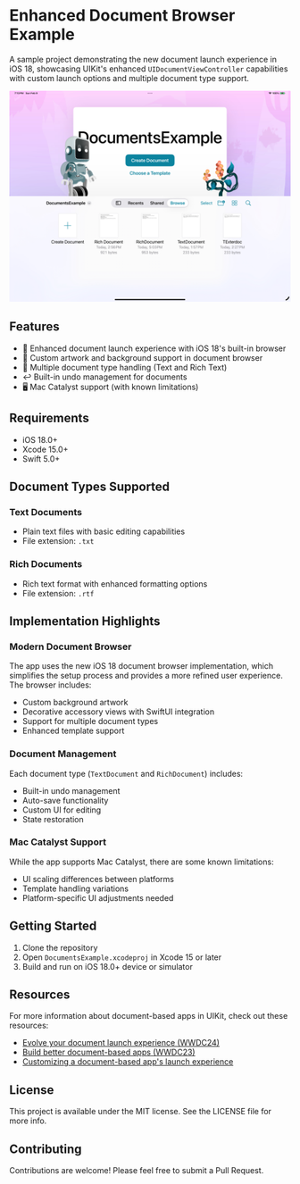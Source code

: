 # Enhanced Document Browser Example

A sample project demonstrating the new document launch experience in iOS 18, showcasing UIKit's enhanced `UIDocumentViewController` capabilities with custom launch options and multiple document type support.

![Screenshot](screenshot.jpeg)


## Features

- 🚀 Enhanced document launch experience with iOS 18's built-in browser
- 🎨 Custom artwork and background support in document browser
- 📄 Multiple document type handling (Text and Rich Text)
- ↩️ Built-in undo management for documents
- 🖥️ Mac Catalyst support (with known limitations)

## Requirements

- iOS 18.0+
- Xcode 15.0+
- Swift 5.0+

## Document Types Supported

### Text Documents
- Plain text files with basic editing capabilities
- File extension: `.txt`

### Rich Documents
- Rich text format with enhanced formatting options
- File extension: `.rtf`

## Implementation Highlights

### Modern Document Browser

The app uses the new iOS 18 document browser implementation, which simplifies the setup process and provides a more refined user experience. The browser includes:

- Custom background artwork
- Decorative accessory views with SwiftUI integration
- Support for multiple document types
- Enhanced template support

### Document Management

Each document type (`TextDocument` and `RichDocument`) includes:
- Built-in undo management
- Auto-save functionality
- Custom UI for editing
- State restoration

### Mac Catalyst Support

While the app supports Mac Catalyst, there are some known limitations:
- UI scaling differences between platforms
- Template handling variations
- Platform-specific UI adjustments needed

## Getting Started

1. Clone the repository
2. Open `DocumentsExample.xcodeproj` in Xcode 15 or later
3. Build and run on iOS 18.0+ device or simulator

## Resources

For more information about document-based apps in UIKit, check out these resources:

- [Evolve your document launch experience (WWDC24)](https://developer.apple.com/videos/play/wwdc2024/10132/)
- [Build better document-based apps (WWDC23)](https://developer.apple.com/videos/play/wwdc2023/10056/)
- [Customizing a document-based app's launch experience](https://developer.apple.com/documentation/UIKit/customizing-a-document-based-app-s-launch-experience)

## License

This project is available under the MIT license. See the LICENSE file for more info.

## Contributing

Contributions are welcome! Please feel free to submit a Pull Request. 